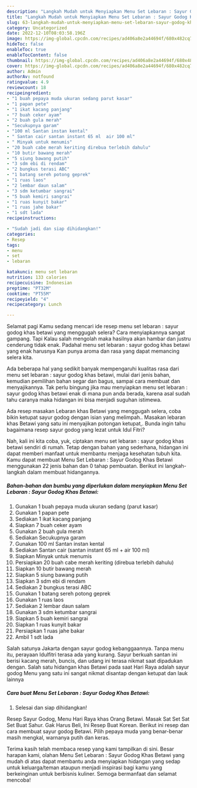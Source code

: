 ```yaml
---
description: "Langkah Mudah untuk Menyiapkan Menu Set Lebaran : Sayur Godog Khas Betawi{ yang Sempurna,  Menu Buat lebaran"
title: "Langkah Mudah untuk Menyiapkan Menu Set Lebaran : Sayur Godog Khas Betawi{ yang Sempurna,  Menu Buat lebaran"
slug: 63-langkah-mudah-untuk-menyiapkan-menu-set-lebaran-sayur-godog-khas-betawi-yang-sempurna-menu-buat-lebaran
category: Uncategorized
date: 2022-12-10T08:03:58.196Z
image: https://img-global.cpcdn.com/recipes/ad406a8e2a44694f/680x482cq70/menu-set-lebaran-sayur-godog-khas-betawi-foto-resep-utama.jpg
hideToc: false
enableToc: true
enableTocContent: false
thumbnail: https://img-global.cpcdn.com/recipes/ad406a8e2a44694f/680x482cq70/menu-set-lebaran-sayur-godog-khas-betawi-foto-resep-utama.jpg
cover: https://img-global.cpcdn.com/recipes/ad406a8e2a44694f/680x482cq70/menu-set-lebaran-sayur-godog-khas-betawi-foto-resep-utama.jpg
author: Admin
authorAv: notfound
ratingvalue: 4.9
reviewcount: 18
recipeingredient:
- "1 buah pepaya muda ukuran sedang parut kasar"
- "1 papan pete"
- "1 ikat kacang panjang"
- "7 buah ceker ayam"
- "2 buah gula merah"
- "Secukupnya garam"
- "100 ml Santan instan kental"
- " Santan cair santan instant 65 ml  air 100 ml"
- " Minyak untuk menumis"
- "20 buah cabe merah keriting direbua terlebih dahulu"
- "10 butir bawang merah"
- "5 siung bawang putih"
- "3 sdm ebi di rendam"
- "2 bungkus terasi ABC"
- "1 batang sereh potong geprek"
- "1 ruas laos"
- "2 lembar daun salam"
- "3 sdm ketumbar sangrai"
- "5 buah kemiri sangrai"
- "1 ruas kunyit bakar"
- "1 ruas jahe bakar"
- "1 sdt lada"
recipeinstructions:

- "Sudah jadi dan siap dihidangkan!"
categories:
- Resep
tags:
- menu
- set
- lebaran

katakunci: menu set lebaran 
nutrition: 133 calories
recipecuisine: Indonesian
preptime: "PT32M"
cooktime: "PT55M"
recipeyield: "4"
recipecategory: Lunch

---
```



Selamat pagi Kamu sedang mencari ide resep menu set lebaran : sayur godog khas betawi yang menggugah selera? Cara menyiapkannya sangat gampang. Tapi Kalau salah mengolah maka hasilnya akan hambar dan justru cenderung tidak enak. Padahal menu set lebaran : sayur godog khas betawi yang enak harusnya Kan punya aroma dan rasa yang dapat memancing selera kita.


Ada beberapa hal yang sedikit banyak mempengaruhi kualitas rasa dari menu set lebaran : sayur godog khas betawi, mulai dari jenis bahan, kemudian pemilihan bahan segar dan bagus, sampai cara membuat dan menyajikannya. Tak perlu bingung jika mau menyiapkan menu set lebaran : sayur godog khas betawi enak di mana pun anda berada, karena asal sudah tahu caranya maka hidangan ini bisa menjadi suguhan istimewa.

Ada resep masakan Lebaran khas Betawi yang menggugah selera, coba bikin ketupat sayur godog dengan isian yang melimpah.. Masakan lebaran khas Betawi yang satu ini menyajikan potongan ketupat,. Bunda ingin tahu bagaimana resep sayur godog yang lezat untuk Idul Fitri?


Nah, kali ini kita coba, yuk, ciptakan menu set lebaran : sayur godog khas betawi sendiri di rumah. Tetap dengan bahan yang sederhana, hidangan ini dapat memberi manfaat untuk membantu menjaga kesehatan tubuh kita. Kamu dapat membuat Menu Set Lebaran : Sayur Godog Khas Betawi menggunakan 22 jenis bahan dan 0 tahap pembuatan. Berikut ini langkah-langkah dalam membuat hidangannya.

<!--inarticleads1-->

##### Bahan-bahan dan bumbu yang diperlukan dalam menyiapkan Menu Set Lebaran : Sayur Godog Khas Betawi:

1. Gunakan 1 buah pepaya muda ukuran sedang (parut kasar)
1. Gunakan 1 papan pete
1. Sediakan 1 ikat kacang panjang
1. Siapkan 7 buah ceker ayam
1. Gunakan 2 buah gula merah
1. Sediakan Secukupnya garam
1. Gunakan 100 ml Santan instan kental
1. Sediakan  Santan cair (santan instant 65 ml + air 100 ml)
1. Siapkan  Minyak untuk menumis
1. Persiapkan 20 buah cabe merah keriting (direbua terlebih dahulu)
1. Siapkan 10 butir bawang merah
1. Siapkan 5 siung bawang putih
1. Siapkan 3 sdm ebi di rendam
1. Sediakan 2 bungkus terasi ABC
1. Gunakan 1 batang sereh potong geprek
1. Gunakan 1 ruas laos
1. Sediakan 2 lembar daun salam
1. Gunakan 3 sdm ketumbar sangrai
1. Siapkan 5 buah kemiri sangrai
1. Siapkan 1 ruas kunyit bakar
1. Persiapkan 1 ruas jahe bakar
1. Ambil 1 sdt lada


Salah satunya Jakarta dengan sayur godog kebanggaannya. Tanpa menu itu, perayaan Idulfitri terasa ada yang kurang. Sayur berkuah santan ini berisi kacang merah, buncis, dan udang ini terasa nikmat saat dipadukan dengan. Salah satu hidangan khas Betawi pada saat Hari Raya adalah sayur godog Menu yang satu ini sangat nikmat disantap dengan ketupat dan lauk lainnya 

<!--inarticleads2-->

##### Cara buat Menu Set Lebaran : Sayur Godog Khas Betawi:


1. Selesai dan siap dihidangkan!

Resep Sayur Godog, Menu Hari Raya khas Orang Betawi. Masak Sat Set Sat Set Buat Sahur. Gak Harus Beli, Ini Resep Buat Korean. Berikut ini resep dan cara membuat sayur godog Betawi. Pilih pepaya muda yang benar-benar masih mengkal, warnanya putih dan keras. 

Terima kasih telah membaca resep yang kami tampilkan di sini. Besar harapan kami, olahan Menu Set Lebaran : Sayur Godog Khas Betawi yang mudah di atas dapat membantu anda menyiapkan hidangan yang sedap untuk keluarga/teman ataupun menjadi inspirasi bagi kamu yang berkeinginan untuk berbisnis kuliner. Semoga bermanfaat dan selamat mencoba!
